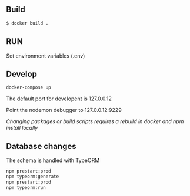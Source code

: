 
## Build

```bash
$ docker build .
```

## RUN

Set environment variables (.env)

## Develop

```bash
docker-compose up
```

The default port for developent is 127.0.0.12

Point the nodemon debugger to 127.0.0.12:9229

*Changing packages or build scripts requires a rebuild in docker and npm install locally*

## Database changes

The schema is handled with TypeORM

```bash
npm prestart:prod
npm typeorm:generate
npm prestart:prod
npm typeorm:run
```